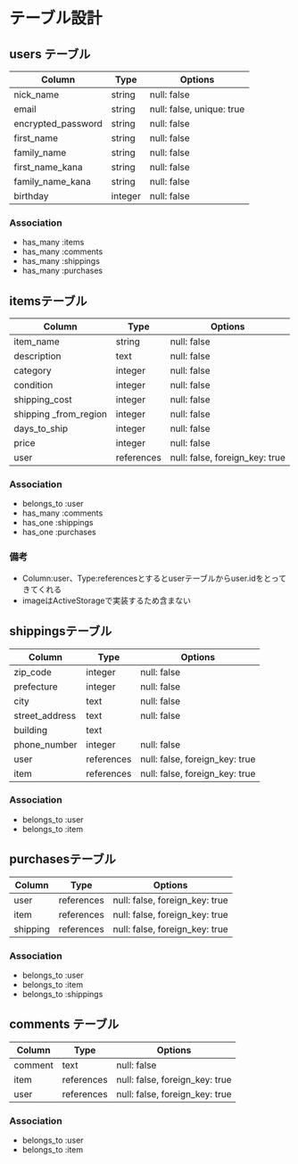 # テーブル設計

## users テーブル

| Column             | Type   | Options                   |
| ------------------ | ------ | --------------------------|
| nick_name          | string | null: false               |
| email              | string | null: false, unique: true |
| encrypted_password | string | null: false               |
| first_name         | string | null: false               |
| family_name        | string | null: false               |
| first_name_kana    | string | null: false               |
| family_name_kana   | string | null: false               |
| birthday           | integer| null: false               |

### Association

- has_many :items
- has_many :comments
- has_many :shippings
- has_many :purchases



## itemsテーブル

| Column               | Type       | Options                        |
| -------------------- | ---------- | ------------------------------ |
| item_name            | string     | null: false                    |
| description          | text       | null: false                    |
| category             | integer    | null: false                    |
| condition            | integer    | null: false                    |
| shipping_cost        | integer    | null: false                    |
| shipping _from_region| integer    | null: false                    |
| days_to_ship         | integer    | null: false                    |
| price                | integer    | null: false                    |
| user                 | references | null: false, foreign_key: true |

### Association

- belongs_to :user
- has_many :comments
- has_one :shippings
- has_one :purchases

### 備考
- Column:user、Type:referencesとするとuserテーブルからuser.idをとってきてくれる
- imageはActiveStorageで実装するため含まない



## shippingsテーブル

| Column               | Type       | Options                        |
| -------------------- | ---------- | ------------------------------ |
| zip_code             | integer    | null: false                    |
| prefecture           | integer    | null: false                    |
| city                 | text       | null: false                    |
| street_address       | text       | null: false                    |
| building             | text       |                                |
| phone_number         | integer    | null: false                    |
| user                 | references | null: false, foreign_key: true |
| item                 | references | null: false, foreign_key: true |

### Association

- belongs_to :user
- belongs_to :item



## purchasesテーブル

| Column               | Type       | Options                        |
| -------------------- | ---------- | ------------------------------ |
| user                 | references | null: false, foreign_key: true |
| item                 | references | null: false, foreign_key: true |
| shipping             | references | null: false, foreign_key: true |

### Association

- belongs_to :user
- belongs_to :item
- belongs_to :shippings



## comments テーブル

| Column    | Type       | Options                        |
| --------- | ---------- | ------------------------------ |
| comment   | text       | null: false                    |
| item      | references | null: false, foreign_key: true |
| user      | references | null: false, foreign_key: true |

### Association

- belongs_to :user
- belongs_to :item